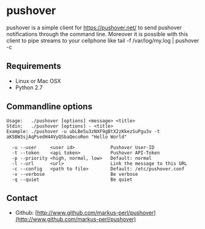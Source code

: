 pushover
==========

pushover is a simple client for https://pushover.net/ to send pushover notifications through the command line.
Moreover it is possible with this client to pipe streams to your cellphone like tail -f /var/log/my.log | pushover -c

Requirements
------------
* Linux or Mac OSX
* Python 2.7


Commandline options
-------------------

    Usage:   ./pushover [options] <message> <title>
    Stdin:   ./pushover [options] - <title>
    Example: ./pushover -u ubLBe5u3zNXF9gBtX2zKkezSuPgu3v -t aK5BW3sjAqPsedH44VyQSbaQecoRen "Hello World"

      -u --user     <user id>             Pushover User-ID
      -t --token    <api token>           Pushover API-Token
      -p --priority <high, normal, low>   Default: normal
      -l --url      <url>                 Link the message to this URL
      -c --config   <path to file>        Default: /etc/pushover.conf
      -v --verbose                        Be verbose
      -q --quiet                          Be quiet


Contact
-------
* Github: [http://www.github.com/markus-perl/pushover](http://www.github.com/markus-perl/pushover)
